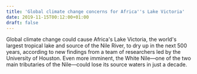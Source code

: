 ```yaml
---
title: 'Global climate change concerns for Africa''s Lake Victoria'
date: 2019-11-15T00:12:00+01:00
draft: false
---
```


Global climate change could cause Africa's Lake Victoria, the world's largest tropical lake and source of the Nile River, to dry up in the next 500 years, according to new findings from a team of researchers led by the University of Houston. Even more imminent, the White Nile—one of the two main tributaries of the Nile—could lose its source waters in just a decade.